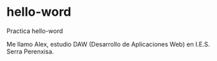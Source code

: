 # hello-word
Practica hello-word


Me llamo Alex, estudio DAW (Desarrollo de Aplicaciones Web) en I.E.S. Serra Perenxisa.
